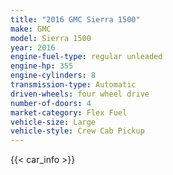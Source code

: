 ```yaml
---
title: "2016 GMC Sierra 1500"
make: GMC
model: Sierra 1500
year: 2016
engine-fuel-type: regular unleaded
engine-hp: 355
engine-cylinders: 8
transmission-type: Automatic
driven-wheels: four wheel drive
number-of-doors: 4
market-category: Flex Fuel
vehicle-size: Large
vehicle-style: Crew Cab Pickup
---
```


{{< car_info >}}
